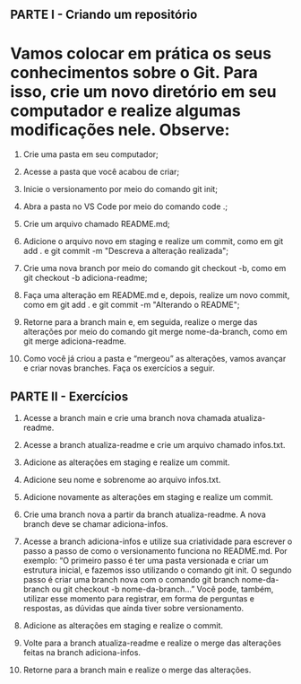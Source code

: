 ## PARTE I - Criando um repositório

# Vamos colocar em prática os seus conhecimentos sobre o Git. Para isso, crie um novo diretório em seu computador e realize algumas modificações nele. Observe:

1. Crie uma pasta em seu computador;

2. Acesse a pasta que você acabou de criar;

3. Inicie o versionamento por meio do comando git init;

4. Abra a pasta no VS Code por meio do comando code .;

5. Crie um arquivo chamado README.md;

6. Adicione o arquivo novo em staging e realize um commit, como em git add . e git commit -m "Descreva a alteração realizada";

7. Crie uma nova branch por meio do comando git checkout -b, como em git checkout -b adiciona-readme;

8. Faça uma alteração em README.md e, depois, realize um novo commit, como em git add . e git commit -m "Alterando o README";

9. Retorne para a branch main e, em seguida, realize o merge das alterações por meio do comando git merge nome-da-branch, como em git merge adiciona-readme.

10. Como você já criou a pasta e “mergeou” as alterações, vamos avançar e criar novas branches. Faça os exercícios a seguir.

## PARTE II - Exercícios

1. Acesse a branch main e crie uma branch nova chamada atualiza-readme.

2. Acesse a branch atualiza-readme e crie um arquivo chamado infos.txt.

3. Adicione as alterações em staging e realize um commit.

4. Adicione seu nome e sobrenome ao arquivo infos.txt.

5. Adicione novamente as alterações em staging e realize um commit.

6. Crie uma branch nova a partir da branch atualiza-readme. A nova branch deve se chamar adiciona-infos.

7. Acesse a branch adiciona-infos e utilize sua criatividade para escrever o passo a passo de como o versionamento funciona no README.md. Por exemplo: “O primeiro passo é ter uma pasta versionada e criar um estrutura inicial, e fazemos isso utilizando o comando git init. O segundo passo é criar uma branch nova com o comando git branch nome-da-branch ou git checkout -b nome-da-branch…” Você pode, também, utilizar esse momento para registrar, em forma de perguntas e respostas, as dúvidas que ainda tiver sobre versionamento.

8. Adicione as alterações em staging e realize o commit.

9. Volte para a branch atualiza-readme e realize o merge das alterações feitas na branch adiciona-infos.

10. Retorne para a branch main e realize o merge das alterações.